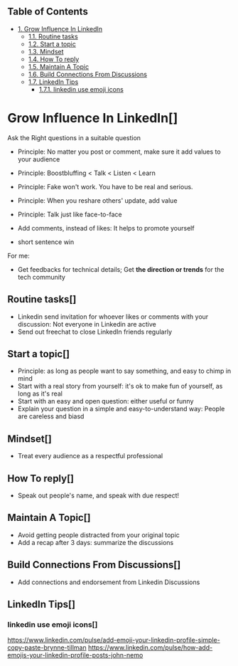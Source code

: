 <div id="table-of-contents">
<h2>Table of Contents</h2>
<div id="text-table-of-contents">
<ul>
<li><a href="#sec-1">1. Grow Influence In LinkedIn</a>
<ul>
<li><a href="#sec-1-1">1.1. Routine tasks</a></li>
<li><a href="#sec-1-2">1.2. Start a topic</a></li>
<li><a href="#sec-1-3">1.3. Mindset</a></li>
<li><a href="#sec-1-4">1.4. How To reply</a></li>
<li><a href="#sec-1-5">1.5. Maintain A Topic</a></li>
<li><a href="#sec-1-6">1.6. Build Connections From Discussions</a></li>
<li><a href="#sec-1-7">1.7. LinkedIn Tips</a>
<ul>
<li><a href="#sec-1-7-1">1.7.1. linkedin use emoji icons</a></li>
</ul>
</li>
</ul>
</li>
</ul>
</div>
</div>


# Grow Influence In LinkedIn<a id="sec-1" name="sec-1">[]</a>

Ask the Right questions in a suitable question

-   Principle: No matter you post or comment, make sure it add values to your audience

-   Principle: Boostbluffing < Talk < Listen < Learn
-   Principle: Fake won't work. You have to be real and serious.
-   Principle: When you reshare others' update, add value
-   Principle: Talk just like face-to-face
-   Add comments, instead of likes: It helps to promote yourself
-   short sentence win

For me:

-   Get feedbacks for technical details; Get **the direction or trends** for the tech community

## Routine tasks<a id="sec-1-1" name="sec-1-1">[]</a>

-   Linkedin send invitation for whoever likes or comments with your discussion: Not everyone in Linkedin are active
-   Send out freechat to close LinkedIn friends regularly

## Start a topic<a id="sec-1-2" name="sec-1-2">[]</a>

-   Principle: as long as people want to say something, and easy to chimp in mind
-   Start with a real story from yourself: it's ok to make fun of yourself, as long as it's real
-   Start with an easy and open question: either useful or funny
-   Explain your question in a simple and easy-to-understand way: People are careless and biasd

## Mindset<a id="sec-1-3" name="sec-1-3">[]</a>

-   Treat every audience as a respectful professional

## How To reply<a id="sec-1-4" name="sec-1-4">[]</a>

-   Speak out people's name, and speak with due respect!

## Maintain A Topic<a id="sec-1-5" name="sec-1-5">[]</a>

-   Avoid getting people distracted from your original topic
-   Add a recap after 3 days: summarize the discussions

## Build Connections From Discussions<a id="sec-1-6" name="sec-1-6">[]</a>

-   Add connections and endorsement from Linkedin Discussions

## LinkedIn Tips<a id="sec-1-7" name="sec-1-7">[]</a>

### linkedin use emoji icons<a id="sec-1-7-1" name="sec-1-7-1">[]</a>

<https://www.linkedin.com/pulse/add-emoji-your-linkedin-profile-simple-copy-paste-brynne-tillman>
<https://www.linkedin.com/pulse/how-add-emojis-your-linkedin-profile-posts-john-nemo>